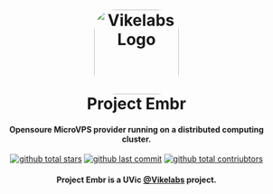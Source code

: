 <h1 align="center">
		<a href="https://github.com/Project-Embr">
			<img src="https://avatars.githubusercontent.com/u/54609015" alt="Vikelabs Logo" width="150" style="border-radius:25%;">
		</a>
	<br>
		Project Embr
	<br>
</h1>
<h4 align="center">
	Opensoure MicroVPS provider running on a distributed computing cluster.
</h4>

<p align="center">
	<a href="https://github.com/Project-Embr"><img src="https://img.shields.io/github/stars/Project-Embr?label=Total%20Stars&logo=Undertale&logoColor=red&style=for-the-badge" alt="github total stars"></a>
	<a href="https://github.com/Project-Embr"><img src="https://img.shields.io/github/last-commit/Project-Embr/Embr?style=for-the-badge" alt="github last commit"></a>
	<a href="https://github.com/Project-Embr"><img src="https://img.shields.io/github/contributors/Project-Embr/Embr?label=Total%20Contributors&style=for-the-badge" alt="github total contriubtors"></a>
</p>

<h4 align="center">

Project Embr is a UVic **[@Vikelabs](https://github.com/vikeLabs)** project.

</h4>
